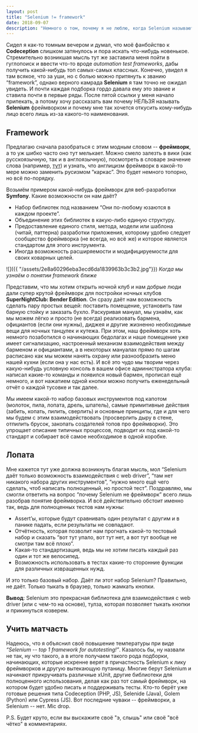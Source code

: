 ```yaml
---
layout: post
title: "Selenium != framework"
date: 2018-09-07
description: "Немного о том, почему я не люблю, когда Selenium называют фреймворком с обоснованием и жаром."
---
```

Сидел я как-то томным вечером и думал, что моё фанбойство к **Codeception** слишком затянулось и пора искать что-нибудь новенькое. Стремительно возникшая мысль тут же заставила меня пойти в гуглопоиск и ввести что-то вроде *automation test frameworks*, дабы получить какой-нибудь топ самых-самых классных. Конечно, увидел я там всякое, что за уши, но с болью можно притянуть к званию “framework”, однако верного камрада **Selenium** я там точно не ожидал увидеть. И почти каждая подборка гордо давала ему это звание и ставила почти в первые ряды. После пятой ссылки у меня начало припекать, а потому хочу рассказать вам почему НЕЛЬЗЯ называть **Selenium** фреймворком и почему мне так хочется откусить кому-нибудь лицо всего лишь из-за какого-то наименования.

Framework
---
Предлагаю сначала разобраться с этим модным словом -- **фреймворк**, а то уж шибко часто оно тут мелькает. Можно смело залезть в вики (как русскоязычную, так и в англоязычную), посмотреть в словаре значение слова (например, [тут](https://dictionary.cambridge.org/dictionary/english/framework)) и узнать, что англицизм фреймворк в какой-то мере можно заменить русизмом “каркас”. Это будет немного топорно, но всё по-порядку.

Возьмём примером какой-нибудь фреймворк для веб-разработки **Symfony**. Какие возможности он нам даёт?
* Набор библиотек под названием “Они по-любому юзаются в каждом проекте”.
* Объединение этих библиотек в какую-либо единую структуру.
* Предоставление единого стиля, метода, модели или шаблона (читай, паттерна) разработки приложения, которому удобно следует сообщество фреймворка (не всегда, но всё же) и которое является стандартом для этого инструмента.
* Иногда возможность расширяемости и модифицируемости для своих коварных целей.

![]({{ "/assets/2e8a60296eba3ecd6da1839963b3c3b2.jpg"}})
*Когда мы узнаём о понятии framework ближе*

Представим, что мы хотим открыть ночной клуб и нам добрые люди дали супер крутой фреймворк для постройки ночных клубов **SuperNightClub: Bender Edition**. Он сразу даёт нам возможность сделать пару простых вещей: поставить помещение, установить там барную стойку и заказать бухло. Раскуривая мануал, мы узнаём, как мы можем лёгко и просто (не всегда) реализовать бармена, официантов (если они нужны), диджея и другие жизненно необходимые вещи для ночных танцулек и кутежа. При этом, наш фреймворк хоть немного позаботился о начинающих бедолагах и наше помещение уже имеет сигнализацию, настроенный механизм взаимодействия между барменом и официантами, а в некоторых мануалах прямо по шагам расписано как мы можем нанять охрану или разнообразить меню нашей кухни (если она у нас есть). И всё это чудо мы творим через какую-нибудь условную консоль в вашем офисе администратора клуба: написал какие-то команды и появился новый бармен, прописал ещё немного, и вот нажатием одной кнопки можно получить еженедельный отчёт о каждой тусовке и так далее.

Мы имеем какой-то набор базовых инструментов под капотом (молоток, пила, лопата, дрель, шпатель), самые примитивные действия (забить, копать, пилить, сверлить) и основные принципы, где и для чего мы будем с этим взаимодействовать (просверлить дыру в стене, отпилить брусок, закопать создателей топов про фреймворки). Это упрощает описание типичных процессов, подводит их под какой-то стандарт и собирает всё самое необходимое в одной коробке.

Лопата
---
Мне кажется тут уже должна возникнуть благая мысль, мол “Selenium даёт только возможность взаимодействия с web driver”, “там нет никакого набора других инструментов”, “нужно много ещё чего сделать, чтоб написать полноценный, но простой тест”. Поздравляю, мы смогли ответить на вопрос “почему Selenium не фреймворк” всего лишь разобрав понятие фреймворка. И всё действительно обстоит именно так, ведь для полноценных тестов нам нужны: 
* Assert’ы, которые будут сравнивать один результат с другим и в панике падать, если результаты не совпадают.
* Отчётность, которая позволит нам прогнать какой-то тестовый набор и сказать “вот тут упало, вот тут нет, а вот тут вообще не смотри там всё плохо”.
* Какая-то стандартизация, ведь мы не хотим писать каждый раз один и тот же велосипед.
* Возможность использовать в тестах какие-то сторонние функции для различных извращенных нужд.

И это только базовый набор. Даёт ли этот набор Selenium? Правильно, не даёт. Только тыкать в браузер, только жамкать кнопки.

**Вывод**: Selenium это прекрасная библиотека для взаимодействия с web driver (или с чем-то на основе), тулза, которая позволяет тыкать кнопки и прикинуться юзверем.

Учить матчасть
---
Надеюсь, что я объяснил своё повышение температуры при виде *“Selenium -- top 1 framework for autotesting!”*. Казалось бы, ну назвали не так, ну что такого, а в итоге получаем такого рода подборки, начинающих, которые искренне верят в причастность Selenium к лику фреймворков и другую вытекающую путаницу. Многие берут Selenium и начинают прикручивать различные xUnit, другие библиотеки для полноценного использования, делая как раз тот самый фреймворк, на котором будет удобно писать и поддерживать тесты. Кто-то берёт уже готовые решения типа Codeception (PHP, JS), Selenide (Java), Golem (Python) или Cypress (JS). Вот последние чуваки -- фреймворки, а Selenium -- нет. Mic drop.

P.S. Будет круто, если вы выскажите своё "э, слышь" или своё "всё чётко" в комментариях.

